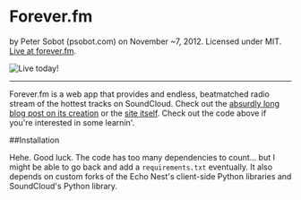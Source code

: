 # Forever.fm

by Peter Sobot (psobot.com) on November ~7, 2012. Licensed under MIT.
[Live at forever.fm](http://forever.fm).

![Live today!](http://petersobot.com/images/body/foreverfm.png)


---
Forever.fm is a web app that provides and endless, beatmatched radio stream of the hottest tracks on SoundCloud. Check out the [absurdly long blog post on its creation](http://petersobot.com/blog/introducing-forever-fm) or the [site itself](http://forever.fm). Check out the code above if you're interested in some learnin'.



##Installation

Hehe. Good luck. The code has too many dependencies to count… but I might be able to go back and add a `requirements.txt` eventually. It also depends on custom forks of the Echo Nest's client-side Python libraries and SoundCloud's Python library.